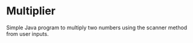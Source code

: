 # Multiplier
Simple Java program to multiply two numbers using the scanner method from user inputs. 
